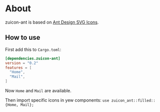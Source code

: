 
# About
zuicon-ant is based on [Ant Design SVG Icons](https://github.com/ant-design/ant-design-icons).

## How to use

First add this to `Cargo.toml`:
```toml
[dependencies.zuicon-ant]
version = "0.2"
features = [
  "Home",
  "Mail",
]
```

Now `Home` and `Mail` are available.

Then import specific icons in yew components:
`use zuicon_ant::filled::{Home, Mail};`

